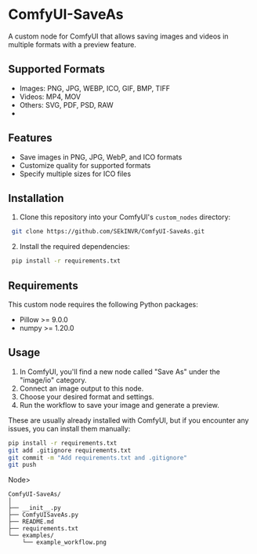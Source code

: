 # ComfyUI-SaveAs 

A custom node for ComfyUI that allows saving images and videos in multiple formats with a preview feature.

## Supported Formats

- Images: PNG, JPG, WEBP, ICO, GIF, BMP, TIFF
- Videos: MP4, MOV
- Others: SVG, PDF, PSD, RAW
- 
## Features

- Save images in PNG, JPG, WebP, and ICO formats
- Customize quality for supported formats
- Specify multiple sizes for ICO files

## Installation

1. Clone this repository into your ComfyUI's `custom_nodes` directory:
```bash
 git clone https://github.com/SEkINVR/ComfyUI-SaveAs.git
```
2. Install the required dependencies:
```bash
 pip install -r requirements.txt
```

## Requirements

This custom node requires the following Python packages:
- Pillow >= 9.0.0
- numpy >= 1.20.0

## Usage

1. In ComfyUI, you'll find a new node called "Save As" under the "image/io" category.
2. Connect an image output to this node.
3. Choose your desired format and settings.
4. Run the workflow to save your image and generate a preview.


These are usually already installed with ComfyUI, but if you encounter any issues, you can install them manually:
```bash
pip install -r requirements.txt
git add .gitignore requirements.txt
git commit -m "Add requirements.txt and .gitignore"
git push
```
Node>
```
ComfyUI-SaveAs/
│
├── __init__.py
├── ComfyUISaveAs.py
├── README.md
├── requirements.txt
└── examples/
    └── example_workflow.png
```
